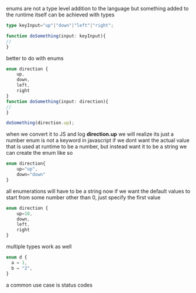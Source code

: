 enums are not a type level addition to the language but something added to the runtime itself
can be achieved with types
```ts
type keyInput="up"|"down"|"left"|"right";

function doSomething(input: keyInput){
//
}
```
better to do with enums
```ts
enum direction {
	up,
	down,
	left,
	right
}
function doSomething(input: direction){
// 
}

doSomething(direction.up); 
```

when we convert it to JS and log **direction.up** we will realize its just a number
enum is not a keyword in javascript
if we dont want the actual value that is used at runtime to be a number, but instead want it to be a string we can create the enum like so
```ts
enum direction{
	up="up",
	down="down"
}
```
all enumerations will have to be a string now
if we want the default values to start from some number other than 0, just specify the first value
```ts
enum direction {
	up=10,
	down,
	left,
	right
}
```
multiple types work as well
```ts
enum d {
  a = 1,
  b = "2",
}
```
a common use case is status codes